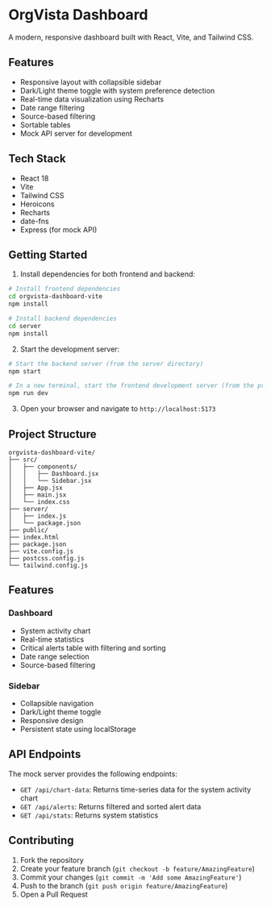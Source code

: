 # OrgVista Dashboard

A modern, responsive dashboard built with React, Vite, and Tailwind CSS.

## Features

- Responsive layout with collapsible sidebar
- Dark/Light theme toggle with system preference detection
- Real-time data visualization using Recharts
- Date range filtering
- Source-based filtering
- Sortable tables
- Mock API server for development

## Tech Stack

- React 18
- Vite
- Tailwind CSS
- Heroicons
- Recharts
- date-fns
- Express (for mock API)

## Getting Started

1. Install dependencies for both frontend and backend:

```bash
# Install frontend dependencies
cd orgvista-dashboard-vite
npm install

# Install backend dependencies
cd server
npm install
```

2. Start the development server:

```bash
# Start the backend server (from the server directory)
npm start

# In a new terminal, start the frontend development server (from the project root)
npm run dev
```

3. Open your browser and navigate to `http://localhost:5173`

## Project Structure

```
orgvista-dashboard-vite/
├── src/
│   ├── components/
│   │   ├── Dashboard.jsx
│   │   └── Sidebar.jsx
│   ├── App.jsx
│   ├── main.jsx
│   └── index.css
├── server/
│   ├── index.js
│   └── package.json
├── public/
├── index.html
├── package.json
├── vite.config.js
├── postcss.config.js
└── tailwind.config.js
```

## Features

### Dashboard
- System activity chart
- Real-time statistics
- Critical alerts table with filtering and sorting
- Date range selection
- Source-based filtering

### Sidebar
- Collapsible navigation
- Dark/Light theme toggle
- Responsive design
- Persistent state using localStorage

## API Endpoints

The mock server provides the following endpoints:

- `GET /api/chart-data`: Returns time-series data for the system activity chart
- `GET /api/alerts`: Returns filtered and sorted alert data
- `GET /api/stats`: Returns system statistics

## Contributing

1. Fork the repository
2. Create your feature branch (`git checkout -b feature/AmazingFeature`)
3. Commit your changes (`git commit -m 'Add some AmazingFeature'`)
4. Push to the branch (`git push origin feature/AmazingFeature`)
5. Open a Pull Request
